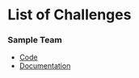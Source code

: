 # List of Challenges

### Sample Team

- [Code](TEAM_NAME)
- [Documentation](https://url_to_documentation.com)